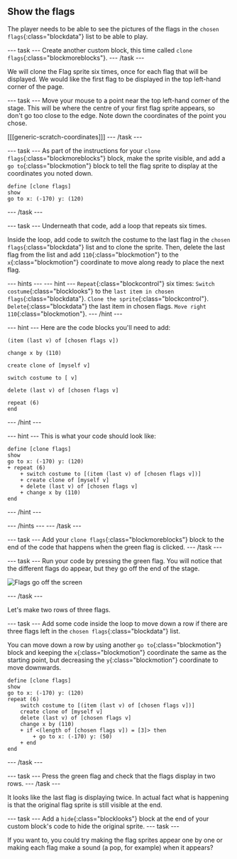 ## Show the flags

The player needs to be able to see the pictures of the flags in the `chosen flags`{:class="blockdata"} list to be able to play.

--- task ---
Create another custom block, this time called `clone flags`{:class="blockmoreblocks"}.
--- /task ---

We will clone the Flag sprite six times, once for each flag that will be displayed. We would like the first flag to be displayed in the top left-hand corner of the page.

--- task ---
Move your mouse to a point near the top left-hand corner of the stage. This will be where the centre of your first flag sprite appears, so don't go too close to the edge. Note down the coordinates of the point you chose.

[[[generic-scratch-coordinates]]]
--- /task ---

--- task ---
As part of the instructions for your `clone flags`{:class="blockmoreblocks"} block, make the sprite visible, and add a `go to`{:class="blockmotion"} block to tell the flag sprite to display at the coordinates you noted down.

```blocks
define [clone flags]
show
go to x: (-170) y: (120)
```
--- /task ---

--- task ---
Underneath that code, add a loop that repeats six times.

Inside the loop, add code to switch the costume to the last flag in the `chosen flags`{:class="blockdata"} list and to clone the sprite. Then, delete the last flag from the list and add `110`{:class="blockmotion"} to the `x`{:class="blockmotion"} coordinate to move along ready to place the next flag.

--- hints ---
--- hint ---
`Repeat`{:class="blockcontrol"} six times:
`Switch costume`{:class="blocklooks"} to the `last item in chosen flags`{:class="blockdata"}.
`Clone the sprite`{:class="blockcontrol"}.
`Delete`{:class="blockdata"} the last item in chosen flags.
`Move right 110`{:class="blockmotion"}.
--- /hint ---

--- hint ---
Here are the code blocks you'll need to add:

```blocks
(item (last v) of [chosen flags v])

change x by (110)

create clone of [myself v]

switch costume to [ v]

delete (last v) of [chosen flags v]

repeat (6)
end
```
--- /hint ---

--- hint ---
This is what your code should look like:

```blocks
define [clone flags]
show
go to x: (-170) y: (120)
+ repeat (6)
    + switch costume to [(item (last v) of [chosen flags v])]
    + create clone of [myself v]
    + delete (last v) of [chosen flags v]
    + change x by (110)
end
```
--- /hint ---

--- /hints ---
--- /task ---

--- task ---
Add your `clone flags`{:class="blockmoreblocks"} block to the end of the code that happens when the green flag is clicked.
--- /task ---

--- task ---
Run your code by pressing the green flag. You will notice that the different flags do appear, but they go off the end of the stage.

![Flags go off the screen](images/flags-off-the-screen.png)

--- /task ---

Let's make two rows of three flags.

--- task ---
Add some code inside the loop to move down a row if there are three flags left in the `chosen flags`{:class="blockdata"} list.

You can move down a row by using another `go to`{:class="blockmotion"} block and keeping the `x`{:class="blockmotion"} coordinate the same as the starting point, but decreasing the `y`{:class="blockmotion"} coordinate to move downwards.

```blocks
define [clone flags]
show
go to x: (-170) y: (120)
repeat (6)
    switch costume to [(item (last v) of [chosen flags v])]
    create clone of [myself v]
    delete (last v) of [chosen flags v]
    change x by (110)
    + if <(length of [chosen flags v]) = [3]> then
        + go to x: (-170) y: (50)
    + end
end
```
--- /task ---

--- task ---
Press the green flag and check that the flags display in two rows.
--- /task ---

It looks like the last flag is displaying twice. In actual fact what is happening is that the original flag sprite is still visible at the end.

--- task ---
Add a `hide`{:class="blocklooks"}  block at the end of your custom block's code to hide the original sprite.
--- task ---

If you want to, you could try making the flag sprites appear one by one or making each flag make a sound (a pop, for example) when it appears?
